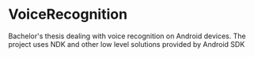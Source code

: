 # VoiceRecognition

Bachelor's thesis dealing with voice recognition on Android devices. The project uses NDK and other low level solutions provided by Android SDK
